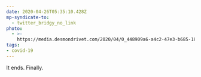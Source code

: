 ```yaml
---
date: 2020-04-26T05:35:10.428Z
mp-syndicate-to:
  - twitter_bridgy_no_link
photo:
  - >-
    https://media.desmondrivet.com/2020/04/0_448909a6-a4c2-47e3-b685-18a8be7dca68.jpg
tags:
- covid-19
---
```


It ends. Finally.
